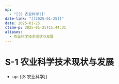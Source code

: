 ```yaml
---
up:
  - "[[S 农业科学]]"
date-link: "[[2025-01-25]]"
date: 2025-01-25
ctime-p: 2025-01-25T15:44:31
aliases:
  - 农业科学技术现状与发展
---
```


# S-1 农业科学技术现状与发展

- up: [[S 农业科学]]
